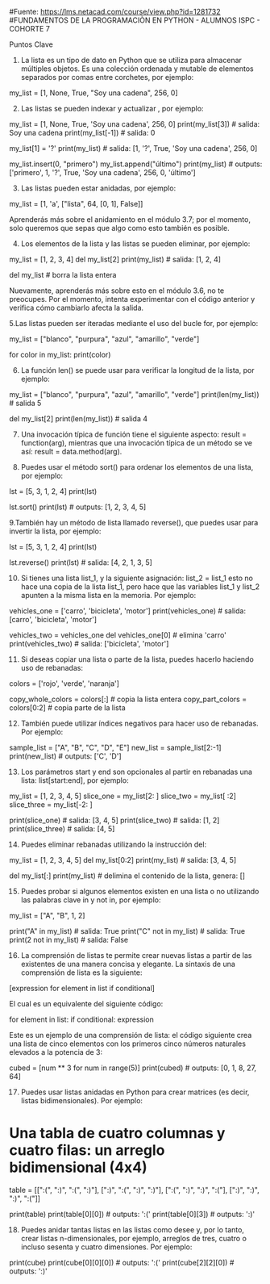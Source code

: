 #Fuente: https://lms.netacad.com/course/view.php?id=1281732 #FUNDAMENTOS DE LA PROGRAMACIÒN EN PYTHON - ALUMNOS ISPC - COHORTE 7

Puntos Clave

1. La lista es un tipo de dato en Python que se utiliza para almacenar múltiples objetos. Es una colección ordenada y mutable de elementos separados por comas entre corchetes, por ejemplo:

my_list = [1, None, True, "Soy una cadena", 256, 0]


2. Las listas se pueden indexar y actualizar , por ejemplo:

my_list = [1, None, True, 'Soy una cadena', 256, 0]
print(my_list[3])  # salida: Soy una cadena
print(my_list[-1])  # salida: 0

my_list[1] = '?'
print(my_list)  # salida: [1, '?', True, 'Soy una cadena', 256, 0]

my_list.insert(0, "primero")
my_list.append("último")
print(my_list)  # outputs: ['primero', 1, '?', True, 'Soy una cadena', 256, 0, 'último']


3. Las listas pueden estar anidadas, por ejemplo:

my_list = [1, 'a', ["lista", 64, [0, 1], False]]


Aprenderás más sobre el anidamiento en el módulo 3.7; por el momento, solo queremos que sepas que algo como esto también es posible.

4. Los elementos de la lista y las listas se pueden eliminar, por ejemplo:

my_list = [1, 2, 3, 4]
del my_list[2]
print(my_list)  # salida: [1, 2, 4]

del my_list  # borra la lista entera


Nuevamente, aprenderás más sobre esto en el módulo 3.6, no te preocupes. Por el momento, intenta experimentar con el código anterior y verifica cómo cambiarlo afecta la salida.

5.Las listas pueden ser iteradas mediante el uso del bucle for, por ejemplo:

my_list = ["blanco", "purpura", "azul", "amarillo", "verde"]

for color in my_list:
    print(color)


6. La función len() se puede usar para verificar la longitud de la lista, por ejemplo:

my_list = ["blanco", "purpura", "azul", "amarillo", "verde"]
print(len(my_list))  # salida 5

del my_list[2]
print(len(my_list))  # salida 4


7. Una invocación típica de función tiene el siguiente aspecto: result = function(arg), mientras que una invocación típica de un método se ve así: result = data.method(arg).

8. Puedes usar el método sort() para ordenar los elementos de una lista, por ejemplo:

lst = [5, 3, 1, 2, 4]
print(lst)

lst.sort()
print(lst)  # outputs: [1, 2, 3, 4, 5]


9.También hay un método de lista llamado reverse(), que puedes usar para invertir la lista, por ejemplo:

lst = [5, 3, 1, 2, 4]
print(lst)

lst.reverse()
print(lst)  # salida: [4, 2, 1, 3, 5]

10. Si tienes una lista list_1, y la siguiente asignación: list_2 = list_1 esto no hace una copia de la lista list_1, pero hace que las variables list_1 y list_2 apunten a la misma lista en la memoria. Por ejemplo:

vehicles_one = ['carro', 'bicicleta', 'motor']
print(vehicles_one) # salida: [carro', 'bicicleta', 'motor']

vehicles_two = vehicles_one
del vehicles_one[0] # elimina 'carro'
print(vehicles_two) # salida: ['bicicleta', 'motor']


11. Si deseas copiar una lista o parte de la lista, puedes hacerlo haciendo uso de rebanadas:

colors = ['rojo', 'verde', 'naranja']

copy_whole_colors = colors[:]  # copia la lista entera
copy_part_colors = colors[0:2]  # copia parte de la lista


12. También puede utilizar índices negativos para hacer uso de rebanadas. Por ejemplo:

sample_list = ["A", "B", "C", "D", "E"]
new_list = sample_list[2:-1]
print(new_list)  # outputs: ['C', 'D']


13. Los parámetros start y end son opcionales al partir en rebanadas una lista: list[start:end], por ejemplo:

my_list = [1, 2, 3, 4, 5]
slice_one = my_list[2: ]
slice_two = my_list[ :2]
slice_three = my_list[-2: ]

print(slice_one)  # salida: [3, 4, 5]
print(slice_two)  # salida: [1, 2]
print(slice_three)  # salida: [4, 5]


14. Puedes eliminar rebanadas utilizando la instrucción del:

my_list = [1, 2, 3, 4, 5]
del my_list[0:2]
print(my_list)  # salida: [3, 4, 5]

del my_list[:]
print(my_list)  # delimina el contenido de la lista, genera: []


15. Puedes probar si algunos elementos existen en una lista o no utilizando las palabras clave in y not in, por ejemplo:

my_list = ["A", "B", 1, 2]

print("A" in my_list)  # salida: True
print("C" not in my_list)  # salida: True
print(2 not in my_list)  # salida: False

16. La comprensión de listas te permite crear nuevas listas a partir de las existentes de una manera concisa y elegante. La sintaxis de una comprensión de lista es la siguiente:

[expression for element in list if conditional]


El cual es un equivalente del siguiente código:

for element in list:
    if conditional:
        expression


Este es un ejemplo de una comprensión de lista: el código siguiente crea una lista de cinco elementos con los primeros cinco números naturales elevados a la potencia de 3:

cubed = [num ** 3 for num in range(5)]
print(cubed)  # outputs: [0, 1, 8, 27, 64]


17. Puedes usar listas anidadas en Python para crear matrices (es decir, listas bidimensionales). Por ejemplo:

#  Una tabla de cuatro columnas y cuatro filas: un arreglo bidimensional (4x4)

table = [[":(", ":)", ":(", ":)"],
         [":)", ":(", ":)", ":)"],
         [":(", ":)", ":)", ":("],
         [":)", ":)", ":)", ":("]]

print(table)
print(table[0][0])  # outputs: ':('
print(table[0][3])  # outputs: ':)'

18. Puedes anidar tantas listas en las listas como desee y, por lo tanto, crear listas n-dimensionales, por ejemplo, arreglos de tres, cuatro o incluso sesenta y cuatro dimensiones. Por ejemplo:

print(cube)
print(cube[0][0][0])  # outputs: ':('
print(cube[2][2][0])  # outputs: ':)'
